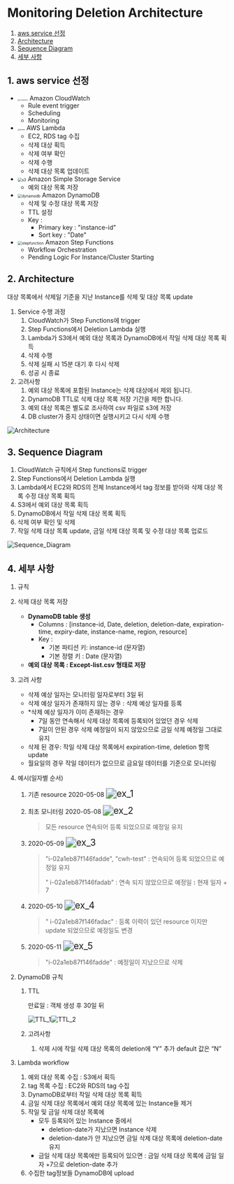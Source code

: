# Monitoring Deletion Architecture

1. [aws service 선정](#1-aws-service-선정)
2. [Architecture](#2-Architecture)
3. [Sequence Diagram](#3-Sequence-Diagram)
4. [세부 사항](#4-세부-사항)

<div style="page-break-after: always; break-after: page;"></div>

## 1. aws service 선정

- <img src="images/cloudwatch.png" alt="cloudwatch" style="zoom:25%;" /> Amazon CloudWatch
  - Rule event trigger
  - Scheduling
  - Monitoring
- <img src="images/lambda.png" alt="lambda" style="zoom:25%;" /> AWS Lambda
  - EC2, RDS tag 수집
  - 삭제 대상 획득
  - 삭제 여부 확인 
  - 삭제 수행
  - 삭제 대상 목록 업데이트
- <img src="images/s3.svg" alt="s3" style="zoom:60%;" /> Amazon Simple Storage Service
  - 예외 대상 목록 저장
- <img src="images/dynamodb.svg" alt="dynamodb" style="zoom:60%;" /> Amazon DynamoDB
  - 삭제 및 수정 대상 목록 저장
  - TTL 설정
  - Key : 
    - Primary key : "instance-id"
    - Sort key : "Date"
- <img src="images/stepfunction.svg" alt="stepfunction" style="zoom:60%;" /> Amazon Step Functions
  - Workflow Orchestration
  - Pending Logic For Instance/Cluster Starting

<div style="page-break-after: always; break-after: page;"></div>

## 2. Architecture

대상 목록에서 삭제일 기준을 지난 Instance를 삭제 및 대상 목록 update

1. Service 수행 과정
   1. CloudWatch가 Step Functions에 trigger
   2. Step Functions에서 Deletion Lambda 실행
   3. Lambda가 S3에서 예외 대상 목록과 DynamoDB에서 작일 삭제 대상 목록 획득
   4. 삭제 수행
   5. 삭제 실패 시 15분 대기 후 다시 삭제
   6. 성공 시 종료
2. 고려사항
   1. 예외 대상 목록에 포함된 Instance는 삭제 대상에서 제외 됩니다.
   2. DynamoDB TTL로 삭제 대상 목록 저장 기간을 제한 합니다.
   3. 예외 대상 목록은 별도로 조사하여 csv 파일로 s3에 저장
   4. DB cluster가 중지 상태이면 실행시키고 다시 삭제 수행

![Architecture](images/Architecture.png)

<div style="page-break-after: always; break-after: page;"></div>

## 3. Sequence Diagram

1. CloudWatch 규칙에서 Step functions로 trigger
2. Step Functions에서 Deletion Lambda 실행
3. Lambda에서 EC2와 RDS의 전체 Instance에서 tag 정보를 받아와 삭제 대상 목록 수정 대상 목록 획득
4. S3에서 예외 대상 목록 획득
5. DynamoDB에서 작일 삭제 대상 목록 획득
6. 삭제 여부 확인 및 삭제
7. 작일 삭제 대상 목록 update, 금일 삭제 대상 목록 및 수정 대상 목록 업로드

![Sequence_Diagram](images/Sequence_Diagram.png)

<div style="page-break-after: always; break-after: page;"></div>

## 4. 세부 사항

1.  규칙

   1. 삭제 대상 목록 저장

      - **DynamoDB table 생성**
        - Columns : [instance-id, Date, deletion, deletion-date, expiration-time, expiry-date, instance-name, region, resource]
        - Key : 
          - 기본 파티션 키: instance-id (문자열)
          - 기본 정렬 키 : Date (문자열)
      - **예외 대상 목록 : Except-list.csv 형태로 저장**

   2. 고려 사항

      - 삭제 예상 일자는 모니터링 일자로부터 3일 뒤
      - 삭제 예상 일자가 존재하지 않는 경우  : 삭제 예상 일자를 등록
      - *삭제 예상 일자가 이미 존재하는 경우
        - 7일 동안 연속해서 삭제 대상 목록에 등록되어 있었던 경우 삭제
        - 7일이 안된 경우 삭제 예정일이 되지 않았으므로 금일 삭제 예정일 그대로 유지
      - 삭제 된 경우: 작일 삭제 대상 목록에서 expiration-time, deletion 항목 update
      - 월요일의 경우 작일 데이터가 없으므로 금요일 데이터를 기준으로 모니터링

      <div style="page-break-after: always; break-after: page;"></div>

   3. 예시(일자별 순서)

      1. 기존 resource 2020-05-08
         <img src="images/ex_1.png" alt="ex_1" style="zoom:150%;" />

      2. 최초 모니터링 2020-05-08
         <img src="images/ex_2.png" alt="ex_2" style="zoom:150%;" />

         > 모든 resource 연속되어 등록 되었으므로 예정일 유지

      3. 2020-05-09
         <img src="images/ex_3.png" alt="ex_3" style="zoom:150%;" />

         > "i-02a1eb87f146fadde", "cwh-test" : 연속되어 등록 되었으므로 예정일 유지
         >
         > " i-02a1eb87f146fadab" : 연속 되지 않았으므로 예정일 **:** 현재 일자 + 7

      4. 2020-05-10
         <img src="images/ex_4.png" alt="ex_4" style="zoom:150%;" />

         > " i-02a1eb87f146fadac" : 등록 이력이 있던 resource 이지만 update 되었으므로 예정일도 변경

      5. 2020-05-11
         <img src="images/ex_5.png" alt="ex_5" style="zoom:150%;" />

         > "i-02a1eb87f146fadde" : 예정일이 지났으므로 삭제

   <div style="page-break-after: always; break-after: page;"></div>

2. DynamoDB 규칙

   1. TTL

      만료일 : 객체 생성 후 30일 뒤

      <img src="images/TTL_1.png" alt="TTL_1" style="zoom:100%;" /><img src="images/TTL_2.png" alt="TTL_2" style="zoom:100%;" />

   2. 고려사항

      1. 삭제 시에 작일 삭제 대상 목록의 deletion에 “Y” 추가 default 값은 “N”

   <div style="page-break-after: always; break-after: page;"></div>

3. Lambda workflow

   1. 예외 대상 목록 수집 : S3에서 획득
   2. tag 목록 수집 : EC2와 RDS의 tag 수집
   3. DynamoDB로부터 작일 삭제 대상 목록 획득
   4. 금일 삭제 대상 목록에서 예외 대상 목록에 있는 Instance들 제거
   5. 작일 및 금일 삭제 대상 목록에 
      - 모두 등록되어 있는 Instance 중에서 
        - deletion-date가 지났으면 Instance 삭제
        - deletion-date가 안 지났으면 금일 삭제 대상 목록에 deletion-date 유지
      - 금일 삭제 대상 목록에만 등록되어 있으면 : 금일 삭제 대상 목록에 금일 일자 +7으로 deletion-date 추가
   6. 수집한 tag정보들 DynamoDB에 upload